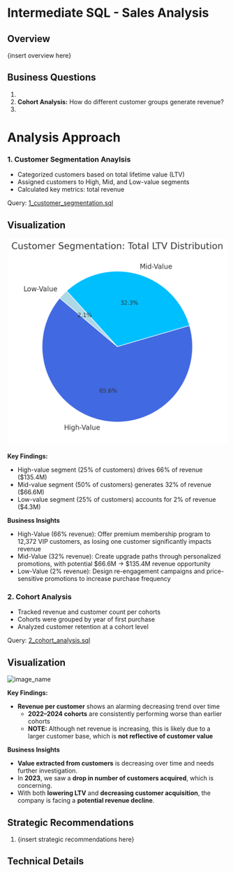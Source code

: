  # Intermediate SQL - Sales Analysis

 ## Overview
 {insert overview here}

 ## Business Questions
 1. 
 2. **Cohort Analysis:** How do different customer groups generate revenue? 
 3. 

 # Analysis Approach

 ### 1. Customer Segmentation Anaylsis

- Categorized customers based on total lifetime value (LTV)
- Assigned customers to High, Mid, and Low-value segments
- Calculated key metrics: total revenue


 Query: [1_customer_segmentation.sql](1_customer_segmentation.sql)

 ## Visualization ##

 ![Customer segmentation pie chart](images/6.3_customer_segementation.png)

 **Key Findings:**
- High-value segment (25% of customers) drives 66% of revenue ($135.4M)
- Mid-value segment (50% of customers) generates 32% of revenue ($66.6M)
- Low-value segment (25% of customers) accounts for 2% of revenue ($4.3M)

 **Business Insights**
- High-Value (66% revenue): Offer premium membership program to 12,372 VIP customers, as losing one customer significantly impacts revenue
- Mid-Value (32% revenue): Create upgrade paths through personalized promotions, with potential $66.6M → $135.4M revenue opportunity
- Low-Value (2% revenue): Design re-engagement campaigns and price-sensitive promotions to increase purchase frequency

 ### 2. Cohort Analysis
 - Tracked revenue and customer count per cohorts
 - Cohorts were grouped by year of first purchase
 - Analyzed customer retention at a cohort level

 Query: [2_cohort_analysis.sql](/2_cohort_analysis.sql)


 ## Visualization ##

 ![image_name](image_name.png)

 **Key Findings:**
 - **Revenue per customer** shows an alarming decreasing trend over time  
    - **2022–2024 cohorts** are consistently performing worse than earlier cohorts  
    - **NOTE:** Although net revenue is increasing, this is likely due to a larger customer base, which is **not reflective of customer value**

 **Business Insights**
 - **Value extracted from customers** is decreasing over time and needs further investigation.  
- In **2023**, we saw a **drop in number of customers acquired**, which is concerning.  
- With both **lowering LTV** and **decreasing customer acquisition**, the company is facing a **potential revenue decline**.

 ## Strategic Recommendations

 1. {insert strategic recommendations here}

 ## Technical Details